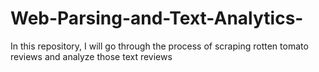 # Web-Parsing-and-Text-Analytics-
In this repository, I will go through the process of scraping rotten tomato reviews and analyze those text reviews
